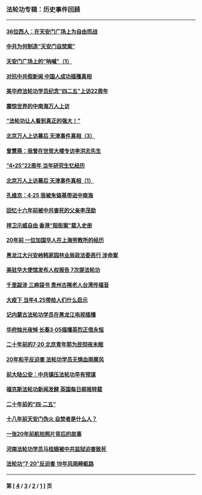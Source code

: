 ### 法轮功专辑：历史事件回顾
---
#### [36位西人：在天安门广场上为自由而战](../../pages/nf5793/n13390029.md?01290430) 
#### [中共为何制造“天安门自焚案”](../../pages/nf5793/n13183270.md?01290430) 
#### [天安门广场上的“呐喊”（1）](../../pages/nf5793/n13105277.md?01290430) 
#### [对抗中共假新闻 中国人成功插播真相](../../pages/nf5793/n12910618.md?01290430) 
#### [美华府法轮功学员纪念“四二五”上访22周年](../../pages/nf5793/n12904445.md?01290430) 
#### [震惊世界的中南海万人上访](../../pages/nf5793/n12903976.md?01290430) 
#### [“法轮功让人看到真正的强大！”](../../pages/nf5793/n12903195.md?01290430) 
#### [北京万人上访幕后 天津事件真相（3）](../../pages/nf5793/n12902807.md?01290430) 
#### [曾慧燕：我曾在世贸大楼专访李洪志先生](../../pages/nf5793/n12898729.md?01290430) 
#### [“4•25”22周年 当年研究生忆经历](../../pages/nf5793/n12894152.md?01290430) 
#### [北京万人上访幕后 天津事件真相（1）](../../pages/nf5793/n12885174.md?01290430) 
#### [孔维京：4·25 我被朱镕基带进中南海](../../pages/nf5793/n12864987.md?01290430) 
#### [回忆十六年前被中共害死的父亲李茂勋](../../pages/nf5793/n12880270.md?01290430) 
#### [捍卫示威自由 香港“阻街案”载入史册](../../pages/nf5793/n12811245.md?01290430) 
#### [20年前 一位加国华人在上海劳教所的经历](../../pages/nf5793/n12707932.md?01290430) 
#### [黑龙江大兴安岭韩家园林业局政法委恶行 涉命案](../../pages/nf5793/n12622815.md?01290430) 
#### [美驻华大使馆发布人权报告 7次提法轮功](../../pages/nf5793/n12520541.md?01290430) 
#### [千里跋涉 三麻袋书 贵州古稀老人台湾传福音](../../pages/nf5793/n12198750.md?01290430) 
#### [大疫下 当年4.25带给人们什么启示](../../pages/nf5793/n12058565.md?01290430) 
#### [记内蒙古法轮功学员在黑龙江电视插播](../../pages/nf5793/n11699194.md?01290430) 
#### [华府烛光夜悼 长春3·05插播英烈正信永恒](../../pages/nf5793/n11397432.md?01290430) 
#### [二十年前的7·20 北京青年郭为民彻夜未眠](../../pages/nf5793/n11354195.md?01290430) 
#### [20年和平反迫害 法轮功学员无惧血雨腥风](../../pages/nf5793/n11348279.md?01290430) 
#### [前大陆公安：中共镇压法轮功早有预谋](../../pages/nf5793/n11352168.md?01290430) 
#### [福克斯法轮功新闻发酵  英国每日邮报转载](../../pages/nf5793/n11285952.md?01290430) 
#### [二十年前的“四·二五”](../../pages/nf5793/n11207639.md?01290430) 
#### [十八年前天安门伪火 自焚者是什么人？](../../pages/nf5793/n10996556.md?01290430) 
#### [一张20年前航拍照片背后的故事](../../pages/nf5793/n10693797.md?01290430) 
#### [河南法轮功学员马桂娥被中共监狱迫害致死](../../pages/nf5793/n10684974.md?01290430) 
#### [法轮功“7‧20”反迫害 19年风雨崎岖路](../../pages/nf5793/n10570834.md?01290430) 

---
#### 第 [ [4](./4.md?01290430) / [3](./3.md?01290430) / [2](./2.md?01290430) / [1](./1.md?01290430) ] 页
